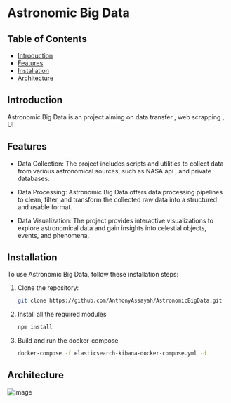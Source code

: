 # Astronomic Big Data

## Table of Contents

- [Introduction](#introduction)
- [Features](#features)
- [Installation](#installation)
- [Architecture ](#Architecture)

## Introduction

Astronomic Big Data is an project aiming on data transfer , web scrapping , UI 

## Features

- Data Collection: The project includes scripts and utilities to collect data from various astronomical sources, such as NASA api , and private databases.

- Data Processing: Astronomic Big Data offers data processing pipelines to clean, filter, and transform the collected raw data into a structured and usable format.

- Data Visualization: The project provides interactive visualizations to explore astronomical data and gain insights into celestial objects, events, and phenomena.

## Installation

To use Astronomic Big Data, follow these installation steps:

1. Clone the repository:

   ```bash
   git clone https://github.com/AnthonyAssayah/AstronomicBigData.git

2. Install all the required modules
    ```bash
   npm install

3. Build and run the docker-compose
   ```bash
   docker-compose -f elasticsearch-kibana-docker-compose.yml -d
   
## Architecture 

![image](https://github.com/AnthonyAssayah/AstronomicBigData/assets/92504985/d09b2941-1fe9-4f54-99f9-d12359764199)
